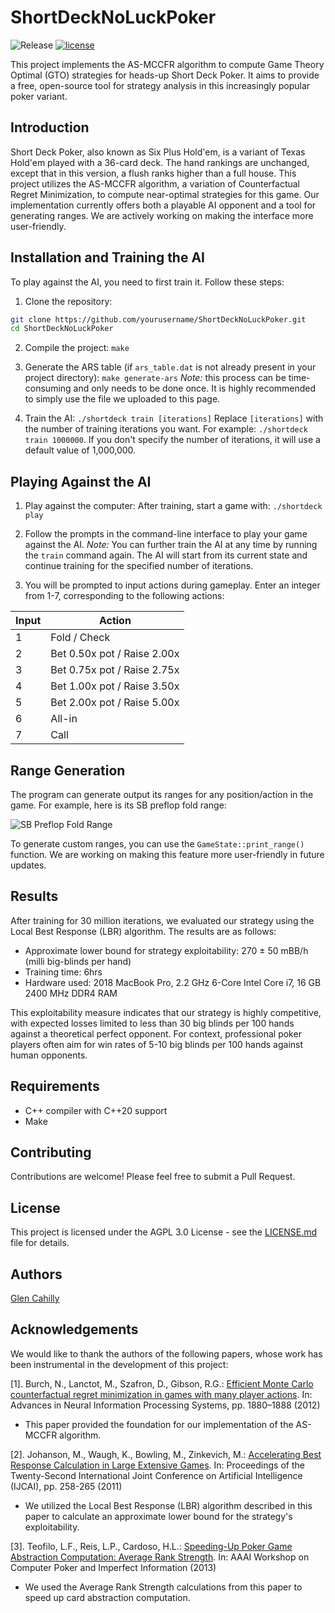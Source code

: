 # ShortDeckNoLuckPoker
![Release](https://img.shields.io/badge/release-v0.0.1-blue)
[![license](https://img.shields.io/github/license/gmc17/ShortDeckNoLuckPoker?style=flat-square)](https://github.com/gmc17/ShortDeckNoLuckPoker/blob/master/LICENSE)

This project implements the AS-MCCFR algorithm to compute Game Theory Optimal (GTO) strategies for heads-up Short Deck Poker. It aims to provide a free, open-source tool for strategy analysis in this increasingly popular poker variant.

## Introduction
Short Deck Poker, also known as Six Plus Hold'em, is a variant of Texas Hold'em played with a 36-card deck. The hand rankings are unchanged, except that in this version, a flush ranks higher than a full house. This project utilizes the AS-MCCFR algorithm, a variation of Counterfactual Regret Minimization, to compute near-optimal strategies for this game. Our implementation currently offers both a playable AI opponent and a tool for generating ranges. We are actively working on making the interface more user-friendly.

## Installation and Training the AI
To play against the AI, you need to first train it. Follow these steps:

1. Clone the repository: 
```bash
git clone https://github.com/yourusername/ShortDeckNoLuckPoker.git
cd ShortDeckNoLuckPoker
```

2. Compile the project: ```make```

3. Generate the ARS table (if ```ars_table.dat``` is not already present in your project directory):
```make generate-ars```
*Note:* this process can be time-consuming and only needs to be done once. It is highly recommended to simply use the file we uploaded to this page.

5. Train the AI:
```./shortdeck train [iterations]```
Replace `[iterations]` with the number of training iterations you want. For example:
```./shortdeck train 1000000```.
If you don't specify the number of iterations, it will use a default value of 1,000,000.

## Playing Against the AI

1. Play against the computer:
After training, start a game with:
```./shortdeck play```

2. Follow the prompts in the command-line interface to play your game against the AI.
*Note:* You can further train the AI at any time by running the ```train``` command again. The AI will start from its current state and continue training for the specified number of iterations.

3. You will be prompted to input actions during gameplay. Enter an integer from 1-7, corresponding to the following actions:

| Input | Action                    |
|-------|---------------------------|
| 1     | Fold / Check              |
| 2     | Bet 0.50x pot / Raise 2.00x |
| 3     | Bet 0.75x pot / Raise 2.75x |
| 4     | Bet 1.00x pot / Raise 3.50x |
| 5     | Bet 2.00x pot / Raise 5.00x |
| 6     | All-in                    |
| 7     | Call                      |

## Range Generation
The program can generate output its ranges for any position/action in the game. For example, here is its SB preflop fold range:

![SB Preflop Fold Range](sb_preflop_fold_range.png)

To generate custom ranges, you can use the `GameState::print_range()` function. We are working on making this feature more user-friendly in future updates.

## Results
After training for 30 million iterations, we evaluated our strategy using the Local Best Response (LBR) algorithm. The results are as follows:

- Approximate lower bound for strategy exploitability: 270 ± 50 mBB/h (milli big-blinds per hand)
- Training time: 6hrs
- Hardware used: 2018 MacBook Pro, 2.2 GHz 6-Core Intel Core i7, 16 GB 2400 MHz DDR4 RAM

This exploitability measure indicates that our strategy is highly competitive, with expected losses limited to less than 30 big blinds per 100 hands against a theoretical perfect opponent. For context, professional poker players often aim for win rates of 5-10 big blinds per 100 hands against human opponents.

## Requirements
* C++ compiler with C++20 support
* Make

## Contributing
Contributions are welcome! Please feel free to submit a Pull Request.

## License
This project is licensed under the AGPL 3.0 License - see the [LICENSE.md](LICENSE.md) file for details.

## Authors
[Glen Cahilly](https://github.com/gmc17)

## Acknowledgements

We would like to thank the authors of the following papers, whose work has been instrumental in the development of this project:

[1]. Burch, N., Lanctot, M., Szafron, D., Gibson, R.G.: [Efficient Monte Carlo counterfactual regret minimization in games with many player actions](https://proceedings.neurips.cc/paper_files/paper/2012/file/3df1d4b96d8976ff5986393e8767f5b2-Paper.pdf). In: Advances in Neural Information Processing Systems, pp. 1880–1888 (2012)
   - This paper provided the foundation for our implementation of the AS-MCCFR algorithm.

[2]. Johanson, M., Waugh, K., Bowling, M., Zinkevich, M.: [Accelerating Best Response Calculation in Large Extensive Games](https://cdn.aaai.org/ocs/ws/ws1014/7083-30526-1-PB.pdf). In: Proceedings of the Twenty-Second International Joint Conference on Artificial Intelligence (IJCAI), pp. 258-265 (2011)
   - We utilized the Local Best Response (LBR) algorithm described in this paper to calculate an approximate lower bound for the strategy's exploitability.

[3]. Teofilo, L.F., Reis, L.P., Cardoso, H.L.: [Speeding-Up Poker Game Abstraction Computation: Average Rank Strength](https://cdn.aaai.org/ocs/ws/ws1014/7083-30526-1-PB.pdf). In: AAAI Workshop on Computer Poker and Imperfect Information (2013)
   - We used the Average Rank Strength calculations from this paper to speed up card abstraction computation.
